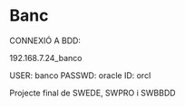 Banc
====

CONNEXIÓ A BDD:

  192.168.7.24_banco

USER: banco
PASSWD: oracle
ID: orcl


Projecte final de SWEDE, SWPRO i SWBBDD
